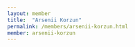 ```yaml
---
layout: member
title:  "Arsenii Korzun"
permalink: /members/arsenii-korzun.html
member: arsenii-korzun
---
```

